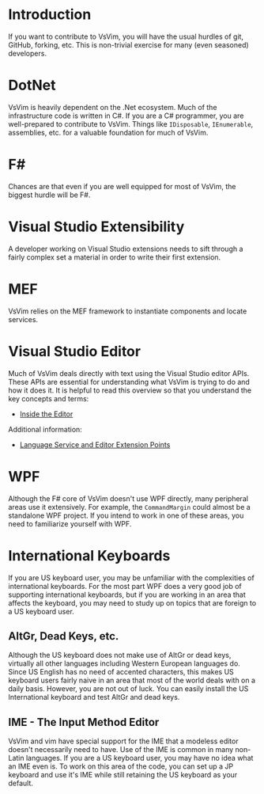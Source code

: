 # Introduction

If you want to contribute to VsVim, you will have the usual hurdles of git, GitHub, forking, etc. This is non-trivial exercise for many (even seasoned) developers.

# DotNet

VsVim is heavily dependent on the .Net ecosystem. Much of the infrastructure code is written in C#. If you are a C# programmer, you are well-prepared to contribute to VsVim. Things like `IDisposable`, `IEnumerable`, assemblies, etc. for a valuable foundation for much of VsVim.

# F#

Chances are that even if you are well equipped for most of VsVim, the biggest hurdle will be F#.

# Visual Studio Extensibility

A developer working on Visual Studio extensions needs to sift through a fairly complex set a material in order to write their first extension.

# MEF

VsVim relies on the MEF framework to instantiate components and locate services.

# Visual Studio Editor

Much of VsVim deals directly with text using the Visual Studio editor APIs. These APIs are essential for understanding what VsVim is trying to do and how it does it. It is helpful to read this overview so that you understand the key concepts and terms:

* [Inside the Editor](https://docs.microsoft.com/en-us/visualstudio/extensibility/inside-the-editor)

Additional information:

* [Language Service and Editor Extension Points](https://docs.microsoft.com/en-us/visualstudio/extensibility/language-service-and-editor-extension-points)

# WPF

Although the F# core of VsVim doesn't use WPF directly, many peripheral areas use it extensively. For example, the `CommandMargin` could almost be a standalone WPF project. If you intend to work in one of these areas, you need to familiarize yourself with WPF.

# International Keyboards

If you are US keyboard user, you may be unfamiliar with the complexities of international keyboards. For the most part WPF does a very good job of supporting international keyboards, but if you are working in an area that affects the keyboard, you may need to study up on topics that are foreign to a US keyboard user.

## AltGr, Dead Keys, etc.

Although the US keyboard does not make use of AltGr or dead keys, virtually all other languages including Western European languages do. Since US English has no need of accented characters, this makes US keyboard users fairly naive in an area that most of the world deals with on a daily basis. However, you are not out of luck. You can easily install the US International keyboard and test AltGr and dead keys.

## IME - The Input Method Editor

VsVim and vim have special support for the IME that a modeless editor doesn't necessarily need to have. Use of the IME is common in many non-Latin languages. If you are a US keyboard user, you may have no idea what an IME even is. To work on this area of the code, you can set up a JP keyboard and use it's IME while still retaining the US keyboard as your default.